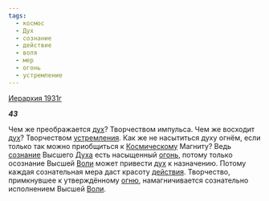 ```yaml
---
tags:
  - космос
  - Дух
  - сознание
  - действие
  - воля
  - мер
  - огонь
  - устремление
---
```

[Иерархия 1931г](https://127.0.0.1:4002/agni/1931)

___43___

Чем же преображается [дух](../../../tags/#Дух)? Творчеством импульса. Чем же восходит [дух](../../../tags/#Дух)? Творчеством [устремления](../../../tags/#устремление). Как же не насытиться духу огнём, если только так можно приобщиться к [Космическому](../../../tags/#космос) Магниту? Ведь [сознание](../../../tags/#сознание) Высшего [Духа](../../../tags/#Дух) есть насыщенный [огонь](../../../tags/#огонь), потому только осознание Высшей [Воли](../../../tags/#воля) может привести [дух](../../../tags/#Дух) к назначению. Потому каждая сознательная мера даст красоту [действия](../../../tags/#действие). Творчество, примкнувшее к утверждённому [огню](../../../tags/#огонь), намагничивается сознательно исполнением Высшей [Воли](../../../tags/#воля).   

